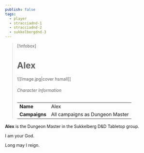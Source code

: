 ```yaml
---
publish: false
tags:
  - player
  - stracciadnd-1
  - stracciadnd-2
  - sukkelbergdnd-3
---
```

> [!infobox]  
> # Alex
> ![[Image.jpg|cover hsmall]]  
> ###### Character Information  
> | | |  
> |---|---|  
> | **Name** | Alex |
> | **Campaigns** | All campaigns as Dungeon Master |

**Alex** is the Dungeon Master in the Sukkelberg D&D Tabletop group.

I am your God.

Long may I reign.